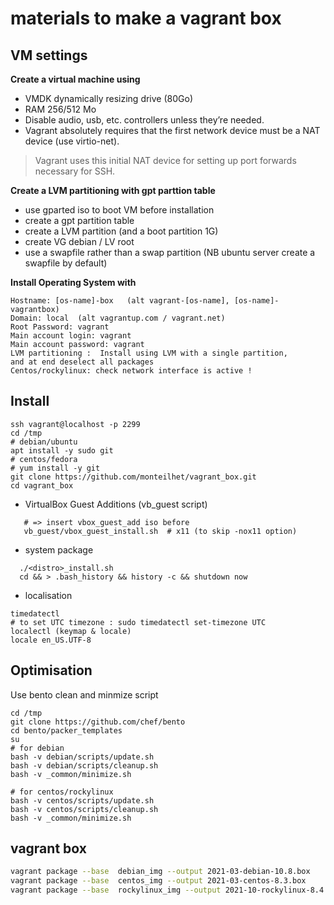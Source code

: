 # materials to make a vagrant box

## VM settings

__Create a virtual machine using__

* VMDK dynamically resizing drive (80Go)
* RAM 256/512 Mo
* Disable audio, usb, etc. controllers unless they’re needed.
* Vagrant absolutely requires that the first network device must be a NAT device (use virtio-net).

> Vagrant uses this initial NAT device for setting up port forwards necessary for SSH.


__Create a LVM partitioning with gpt parttion table__

 * use gparted iso to boot VM before installation
 * create a gpt partition table
 * create a LVM partition (and a boot partition 1G)
 * create VG debian / LV root
 * use a swapfile rather than a swap partition (NB ubuntu server create a swapfile by default)

__Install Operating System with__

    Hostname: [os-name]-box   (alt vagrant-[os-name], [os-name]-vagrantbox)
    Domain: local  (alt vagrantup.com / vagrant.net)
    Root Password: vagrant
    Main account login: vagrant
    Main account password: vagrant
    LVM partitioning :  Install using LVM with a single partition,
    and at end deselect all packages
    Centos/rockylinux: check network interface is active !

## Install

```
ssh vagrant@localhost -p 2299
cd /tmp
# debian/ubuntu
apt install -y sudo git
# centos/fedora
# yum install -y git
git clone https://github.com/monteilhet/vagrant_box.git
cd vagrant_box
```


* VirtualBox Guest Additions (vb_guest script)

```
   # => insert vbox_guest_add iso before
   vb_guest/vbox_guest_install.sh  # x11 (to skip -nox11 option)
```


* system package

```
  ./<distro>_install.sh
  cd && > .bash_history && history -c && shutdown now
```

* localisation

```
timedatectl 
# to set UTC timezone : sudo timedatectl set-timezone UTC
localectl (keymap & locale)
locale en_US.UTF-8
```

## Optimisation

Use bento clean and minmize script
```
cd /tmp
git clone https://github.com/chef/bento
cd bento/packer_templates
su
# for debian
bash -v debian/scripts/update.sh
bash -v debian/scripts/cleanup.sh
bash -v _common/minimize.sh

# for centos/rockylinux
bash -v centos/scripts/update.sh
bash -v centos/scripts/cleanup.sh
bash -v _common/minimize.sh
```

## vagrant box

```bash
vagrant package --base  debian_img --output 2021-03-debian-10.8.box
vagrant package --base  centos_img --output 2021-03-centos-8.3.box
vagrant package --base  rockylinux_img --output 2021-10-rockylinux-8.4.box

```
